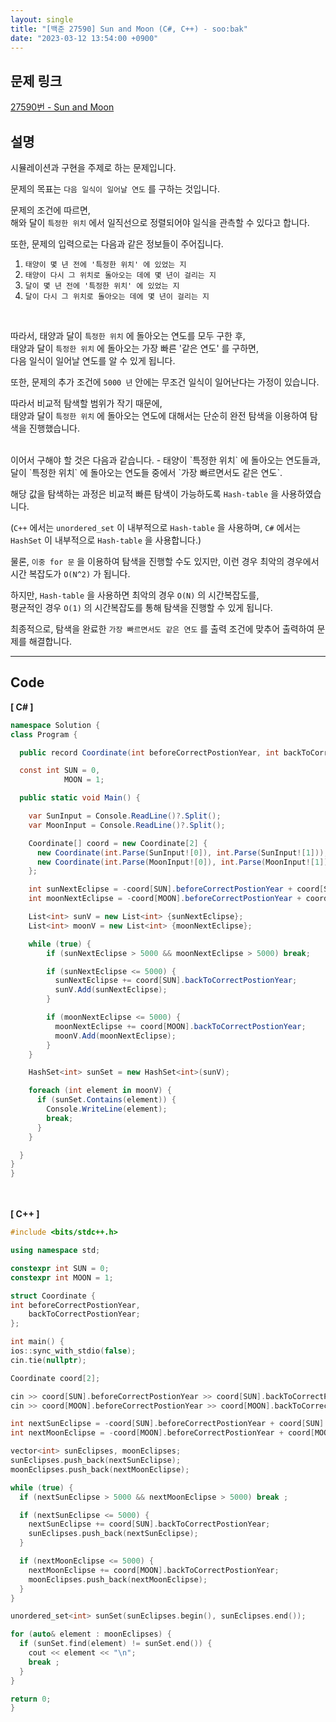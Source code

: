 ```yaml
---
layout: single
title: "[백준 27590] Sun and Moon (C#, C++) - soo:bak"
date: "2023-03-12 13:54:00 +0900"
---
```


## 문제 링크
  [27590번 - Sun and Moon](https://www.acmicpc.net/problem/27590)

## 설명
  시뮬레이션과 구현을 주제로 하는 문제입니다. <br>

  문제의 목표는 `다음 일식이 일어날 연도` 를 구하는 것입니다.<br>

  문제의 조건에 따르면,<br>
  해와 달이 `특정한 위치` 에서 일직선으로 정렬되어야 일식을 관측할 수 있다고 합니다. <br>

  또한, 문제의 입력으로는 다음과 같은 정보들이 주어집니다.<br>
  1. `태양이 몇 년 전에 '특정한 위치' 에 있었는 지`
  2. `태양이 다시 그 위치로 돌아오는 데에 몇 년이 걸리는 지`
  3. `달이 몇 년 전에 '특정한 위치' 에 있었는 지`
  4. `달이 다시 그 위치로 돌아오는 데에 몇 년이 걸리는 지`

  <br>

  따라서, 태양과 달이 `특정한 위치` 에 돌아오는 연도를 모두 구한 후, <br>
  태양과 달이 `특정한 위치` 에 돌아오는 가장 빠른 '같은 연도' 를 구하면,<br>
  다음 일식이 일어날 연도를 알 수 있게 됩니다. <br>

  또한, 문제의 추가 조건에 `5000 년` 안에는 무조건 일식이 일어난다는 가정이 있습니다.<br>

  따라서 비교적 탐색할 범위가 작기 때문에,<br>
  태양과 달이 `특정한 위치` 에 돌아오는 연도에 대해서는 단순히 완전 탐색을 이용하여 탐색을 진행했습니다.<br>

  <br>
  이어서 구해야 할 것은 다음과 같습니다.
  - 태양이 `특정한 위치` 에 돌아오는 연도들과, 달이 `특정한 위치` 에 돌아오는 연도들 중에서 `가장 빠르면서도 같은 연도`.

  해당 값을 탐색하는 과정은 비교적 빠른 탐색이 가능하도록 `Hash-table` 을 사용하였습니다.<br>

  (`C++` 에서는 `unordered_set` 이 내부적으로 `Hash-table` 을 사용하며, `C#` 에서는 `HashSet` 이 내부적으로 `Hash-table` 을 사용합니다.)<br>

  물론, `이중 for 문` 을 이용하여 탐색을 진행할 수도 있지만, 이런 경우 최악의 경우에서 시간 복잡도가 `O(N^2)` 가 됩니다.

  하지만, `Hash-table` 을 사용하면 최악의 경우 `O(N)` 의 시간복잡도를,<br>
  평균적인 경우 `O(1)` 의 시간복잡도를 통해 탐색을 진행할 수 있게 됩니다.<br>

  최종적으로, 탐색을 완료한 `가장 빠르면서도 같은 연도` 를 출력 조건에 맞추어 출력하여 문제를 해결합니다. <br>

- - -

## Code
<b>[ C# ] </b>
<br>

  ```c#
namespace Solution {
  class Program {

    public record Coordinate(int beforeCorrectPostionYear, int backToCorrectPostionYear);

    const int SUN = 0,
              MOON = 1;

    public static void Main() {

      var SunInput = Console.ReadLine()?.Split();
      var MoonInput = Console.ReadLine()?.Split();

      Coordinate[] coord = new Coordinate[2] {
        new Coordinate(int.Parse(SunInput![0]), int.Parse(SunInput![1])),
        new Coordinate(int.Parse(MoonInput![0]), int.Parse(MoonInput![1]))
      };

      int sunNextEclipse = -coord[SUN].beforeCorrectPostionYear + coord[SUN].backToCorrectPostionYear;
      int moonNextEclipse = -coord[MOON].beforeCorrectPostionYear + coord[MOON].backToCorrectPostionYear;

      List<int> sunV = new List<int> {sunNextEclipse};
      List<int> moonV = new List<int> {moonNextEclipse};

      while (true) {
          if (sunNextEclipse > 5000 && moonNextEclipse > 5000) break;

          if (sunNextEclipse <= 5000) {
            sunNextEclipse += coord[SUN].backToCorrectPostionYear;
            sunV.Add(sunNextEclipse);
          }

          if (moonNextEclipse <= 5000) {
            moonNextEclipse += coord[MOON].backToCorrectPostionYear;
            moonV.Add(moonNextEclipse);
          }
      }

      HashSet<int> sunSet = new HashSet<int>(sunV);

      foreach (int element in moonV) {
        if (sunSet.Contains(element)) {
          Console.WriteLine(element);
          break;
        }
      }

    }
  }
}
  ```
<br><br>
<b>[ C++ ] </b>
<br>

  ```c++
#include <bits/stdc++.h>

using namespace std;

constexpr int SUN = 0;
constexpr int MOON = 1;

struct Coordinate {
  int beforeCorrectPostionYear,
      backToCorrectPostionYear;
};

int main() {
  ios::sync_with_stdio(false);
  cin.tie(nullptr);

  Coordinate coord[2];

  cin >> coord[SUN].beforeCorrectPostionYear >> coord[SUN].backToCorrectPostionYear;
  cin >> coord[MOON].beforeCorrectPostionYear >> coord[MOON].backToCorrectPostionYear;

  int nextSunEclipse = -coord[SUN].beforeCorrectPostionYear + coord[SUN].backToCorrectPostionYear;
  int nextMoonEclipse = -coord[MOON].beforeCorrectPostionYear + coord[MOON].backToCorrectPostionYear;

  vector<int> sunEclipses, moonEclipses;
  sunEclipses.push_back(nextSunEclipse);
  moonEclipses.push_back(nextMoonEclipse);

  while (true) {
    if (nextSunEclipse > 5000 && nextMoonEclipse > 5000) break ;

    if (nextSunEclipse <= 5000) {
      nextSunEclipse += coord[SUN].backToCorrectPostionYear;
      sunEclipses.push_back(nextSunEclipse);
    }

    if (nextMoonEclipse <= 5000) {
      nextMoonEclipse += coord[MOON].backToCorrectPostionYear;
      moonEclipses.push_back(nextMoonEclipse);
    }
  }

  unordered_set<int> sunSet(sunEclipses.begin(), sunEclipses.end());

  for (auto& element : moonEclipses) {
    if (sunSet.find(element) != sunSet.end()) {
      cout << element << "\n";
      break ;
    }
  }

  return 0;
}
  ```
